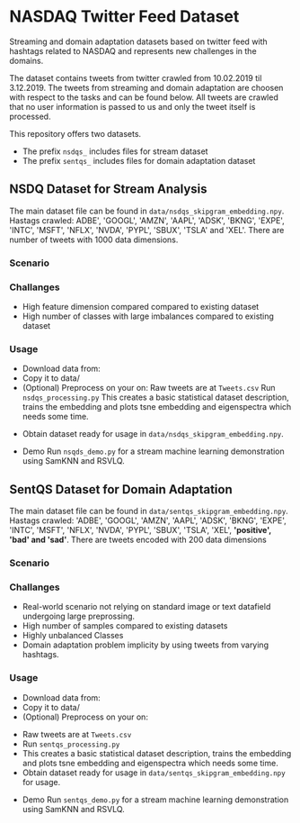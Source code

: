 # NASDAQ Twitter Feed Dataset
Streaming and domain adaptation datasets based on twitter feed 
with hashtags related to NASDAQ and represents new challenges in the domains.

The dataset contains tweets from twitter crawled from 10.02.2019 til 3.12.2019.
The tweets from streaming and domain adaptation are choosen with respect to the tasks and can be found below.
All tweets are crawled that no user information is passed to us and only the tweet itself is processed. 

This repository offers two datasets.
* The prefix `nsdqs_` includes files for stream dataset
* The prefix `sentqs_` includes files for domain adaptation dataset

## NSDQ Dataset for Stream Analysis 
The main dataset file can be found in `data/nsdqs_skipgram_embedding.npy`. 
Hastags crawled: ADBE', 'GOOGL', 'AMZN', 'AAPL', 'ADSK', 'BKNG',
'EXPE', 'INTC', 'MSFT', 'NFLX', 'NVDA', 'PYPL', 'SBUX', 'TSLA' and 'XEL'.
There are number of tweets with 1000 data dimensions.

### Scenario

### Challanges
* High feature dimension compared compared to existing dataset
* High number of classes with large imbalances compared to existing dataset

### Usage
* Download data from: 
* Copy it to data/ 
* (Optional) Preprocess on your on:
  Raw tweets are at `Tweets.csv`
  Run `nsdqs_processing.py`
  This creates a basic statistical dataset description, 
  trains the embedding and plots tsne embedding and eigenspectra which needs some time. 
- Obtain dataset ready for usage in `data/nsdqs_skipgram_embedding.npy`.
  
* Demo 
Run `nsqds_demo.py` for a stream machine learning demonstration using SamKNN and RSVLQ. 
  
## SentQS Dataset for Domain Adaptation 
The main dataset file can be found in `data/sentqs_skipgram_embedding.npy`. 
Hastags crawled: 'ADBE', 'GOOGL', 'AMZN', 'AAPL', 'ADSK', 'BKNG',
'EXPE', 'INTC', 'MSFT', 'NFLX', 'NVDA', 'PYPL', 'SBUX', 'TSLA', 'XEL', __'positive', 'bad' and 'sad'__.
There are tweets encoded with 200 data dimensions 

### Scenario

### Challanges
* Real-world scenario not relying on standard image or text datafield undergoing large preprossing. 
* High number of samples compared to existing datasets
* Highly unbalanced Classes
* Domain adaptation problem implicity by using tweets from varying hashtags.

### Usage
* Download data from: 
* Copy it to data/ 
* (Optional) Preprocess on your on:
- Raw tweets are at `Tweets.csv`
- Run `sentqs_processing.py`
- This creates a basic statistical dataset description, 
  trains the embedding and plots tsne embedding and eigenspectra which needs some time. 
- Obtain dataset ready for usage in `data/sentqs_skipgram_embedding.npy` for usage.
  
* Demo 
  Run `sentqs_demo.py` for a stream machine learning demonstration using SamKNN and RSVLQ. 
